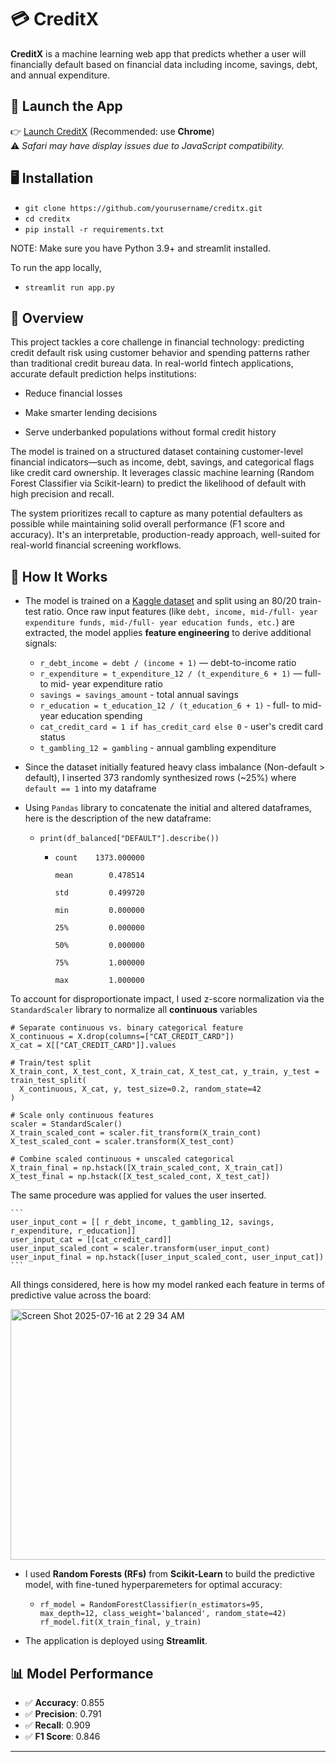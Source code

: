 # 💳 CreditX

**CreditX** is a machine learning web app that predicts whether a user will financially default based on financial data including income, savings, debt, and annual expenditure.

## 🔗 Launch the App

👉 [Launch CreditX](https://creditx-nyywptbpkg9gkmtym5qeam.streamlit.app/) (Recommended: use **Chrome**)  
⚠️ *Safari may have display issues due to JavaScript compatibility.*

## 🖥 Installation
- `git clone https://github.com/yourusername/creditx.git`
- `cd creditx`
- `pip install -r requirements.txt`

NOTE: Make sure you have Python 3.9+ and streamlit installed.

To run the app locally,
- `streamlit run app.py`


## 💸 Overview
This project tackles a core challenge in financial technology: predicting credit default risk using customer behavior and spending patterns rather than traditional credit bureau data. In real-world fintech applications, accurate default prediction helps institutions:

- Reduce financial losses

- Make smarter lending decisions

- Serve underbanked populations without formal credit history

The model is trained on a structured dataset containing customer-level financial indicators—such as income, debt, savings, and categorical flags like credit card ownership. It leverages classic machine learning (Random Forest Classifier via Scikit-learn) to predict the likelihood of default with high precision and recall.

The system prioritizes recall to capture as many potential defaulters as possible while maintaining solid overall performance (F1 score and accuracy). It's an interpretable, production-ready approach, well-suited for real-world financial screening workflows.


## 🚀 How It Works

- The model is trained on a [Kaggle dataset](https://www.kaggle.com/datasets/conorsully1/credit-score) and split using an 80/20 train-test ratio.
Once raw input features (like `debt, income, mid-/full- year expenditure funds, mid-/full- year education funds, etc.`) are extracted, the model applies **feature engineering** to derive additional signals:

  - `r_debt_income = debt / (income + 1)` — debt-to-income ratio  
  - `r_expenditure = t_expenditure_12 / (t_expenditure_6 + 1)` — full- to mid- year expenditure ratio
  - `savings = savings_amount` - total annual savings
  - `r_education = t_education_12 / (t_education_6 + 1)` - full- to mid- year education spending
  - `cat_credit_card = 1 if has_credit_card else 0` - user's credit card status
  - `t_gambling_12 = gambling` - annual gambling expenditure
    
- Since the dataset initially featured heavy class imbalance (Non-default > default), I inserted 373 randomly synthesized rows (~25%) where `default == 1` into my dataframe

- Using `Pandas` library to concatenate the initial and altered dataframes, here is the description of the new dataframe:
  - `print(df_balanced["DEFAULT"].describe())`
    - ```
      count    1373.000000
      
      mean        0.478514
      
      std         0.499720
      
      min         0.000000
      
      25%         0.000000
      
      50%         0.000000
      
      75%         1.000000
      
      max         1.000000
      ```

To account for disproportionate impact, I used z-score normalization via the `StandardScaler` library to normalize all **continuous** variables

  ```
# Separate continuous vs. binary categorical feature
  X_continuous = X.drop(columns=["CAT_CREDIT_CARD"])
  X_cat = X[["CAT_CREDIT_CARD"]].values

# Train/test split
  X_train_cont, X_test_cont, X_train_cat, X_test_cat, y_train, y_test = train_test_split(
    X_continuous, X_cat, y, test_size=0.2, random_state=42
  )

# Scale only continuous features
  scaler = StandardScaler()
  X_train_scaled_cont = scaler.fit_transform(X_train_cont)
  X_test_scaled_cont = scaler.transform(X_test_cont)

# Combine scaled continuous + unscaled categorical
  X_train_final = np.hstack([X_train_scaled_cont, X_train_cat])
  X_test_final = np.hstack([X_test_scaled_cont, X_test_cat])
  
  ```

The same procedure was applied for values the user inserted.

    ```
    user_input_cont = [[ r_debt_income, t_gambling_12, savings, r_expenditure, r_education]]
    user_input_cat = [[cat_credit_card]]
    user_input_scaled_cont = scaler.transform(user_input_cont)
    user_input_final = np.hstack([user_input_scaled_cont, user_input_cat])
    ```

 All things considered, here is how my model ranked each feature in terms of predictive value across the board: 

  <img width="704" height="401" alt="Screen Shot 2025-07-16 at 2 29 34 AM" src="https://github.com/user-attachments/assets/5d9ab709-5823-454a-b5cf-297d90eff482" />

- I used **Random Forests (RFs)** from **Scikit-Learn** to build the predictive model, with fine-tuned hyperparemeters for optimal accuracy:
 
  - ```
    rf_model = RandomForestClassifier(n_estimators=95, max_depth=12, class_weight='balanced', random_state=42)
    rf_model.fit(X_train_final, y_train)
    ```
    
- The application is deployed using **Streamlit**.


## 📊 Model Performance

- ✅ **Accuracy**: 0.855
- ✅ **Precision**: 0.791
- ✅ **Recall**: 0.909
- ✅ **F1 Score**: 0.846
---

